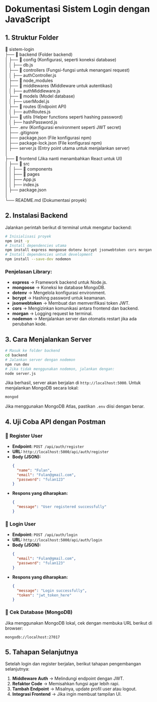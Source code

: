 # Dokumentasi Sistem Login dengan JavaScript
## 1. Struktur Folder
📂 sistem-login  
├── 📂 backend (Folder backend)  
│ ├── 📂 config (Konfigurasi, seperti koneksi database)  
│ │ ├── db.js  
│ ├── 📂 controllers (Fungsi-fungsi untuk menangani request)  
│ │ ├── authController.js  
│ ├── 📂 node_modules <!-- Otomatis dibuat -->  
│ ├── 📂 middlewares (Middleware untuk autentikasi)  
│ │ ├── authMiddleware.js  
│ ├── 📂 models (Model database)  
│ │ ├── userModel.js  
│ ├── 📂 routes (Endpoint API)  
│ │ ├── authRoutes.js  
│ ├── 📂 utils (Helper functions seperti hashing password)  
│ │ ├── hashPassword.js  
│ ├── .env (Konfigurasi environment seperti JWT secret)  
│ ├── .gitignore  
│ ├── package.json (File konfigurasi npm) <!-- Otomatis dibuat -->  
│ ├── package-lock.json (File konfigurasi npm) <!-- Otomatis dibuat -->  
│ ├── server.js (Entry point utama untuk menjalankan server)  
│  
├── 📂 frontend (Jika nanti menambahkan React untuk UI)  
│ ├── 📂 src  
│ │ ├── 📂 components  
│ │ ├── 📂 pages  
│ │ ├── App.js  
│ │ ├── index.js  
│ ├── package.json  
│  
└── README.md (Dokumentasi proyek)  

## 2. Instalasi Backend
Jalankan perintah berikut di terminal untuk mengatur backend:
```sh
# Inisialisasi proyek
npm init -y
# Install dependencies utama
npm install express mongoose dotenv bcrypt jsonwebtoken cors morgan
# Install dependencies untuk development
npm install --save-dev nodemon
```
### Penjelasan Library:
- **express** → Framework backend untuk Node.js.
- **mongoose** → Koneksi ke database MongoDB.
- **dotenv** → Mengelola konfigurasi environment.
- **bcrypt** → Hashing password untuk keamanan.
- **jsonwebtoken** → Membuat dan memverifikasi token JWT.
- **cors** → Mengizinkan komunikasi antara frontend dan backend.
- **morgan** → Logging request ke terminal.
- **nodemon** → Menjalankan server dan otomatis restart jika ada perubahan kode.

## 3. Cara Menjalankan Server
```sh
# Masuk ke folder backend
cd backend
# Jalankan server dengan nodemon
npm run dev
# Jika tidak menggunakan nodemon, jalankan dengan:
node server.js
```
Jika berhasil, server akan berjalan di `http://localhost:5000`.
Untuk menjalankan MongoDB secara lokal:
```sh
mongod
```
Jika menggunakan MongoDB Atlas, pastikan `.env` diisi dengan benar.

## 4. Uji Coba API dengan Postman
### 🔹 **Register User**
- **Endpoint:** `POST /api/auth/register`
- **URL:** `http://localhost:5000/api/auth/register`
- **Body (JSON):**
  ```json
  {
    "name": "Fulan",
    "email": "Fulan@gmail.com",
    "password": "fulan123"
  }
  ```
- **Respons yang diharapkan:**
  ```json
  {
    "message": "User registered successfully"
  }
  ```
### 🔹 **Login User**
- **Endpoint:** `POST /api/auth/login`
- **URL:** `http://localhost:5000/api/auth/login`
- **Body (JSON):**
  ```json
  {
    "email": "Fulan@gmail.com",
    "password": "fulan123"
  }
  ```
- **Respons yang diharapkan:**
  ```json
  {
    "message": "Login successfully",
    "token": "jwt_token_here"
  }
  ```
### 🔹 **Cek Database (MongoDB)**
Jika menggunakan MongoDB lokal, cek dengan membuka URL berikut di browser:
```
mongodb://localhost:27017
```

## 5. Tahapan Selanjutnya
Setelah login dan register berjalan, berikut tahapan pengembangan selanjutnya:
1. **Middleware Auth** → Melindungi endpoint dengan JWT.
2. **Refaktor Code** → Memisahkan fungsi agar lebih rapi.
3. **Tambah Endpoint** → Misalnya, update profil user atau logout.
4. **Integrasi Frontend** → Jika ingin membuat tampilan UI.